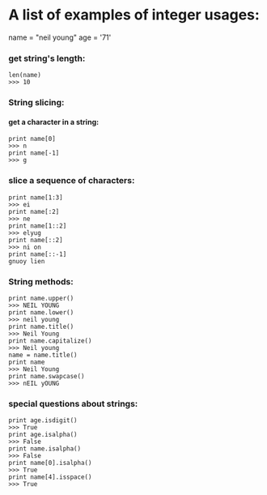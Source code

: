 # A list of examples of integer usages:

name = "neil young"
age = '71'

### get string's length:
```
len(name)
>>> 10
```

### String slicing:
#### get a character in a string:
```
print name[0]
>>> n
print name[-1]
>>> g
```
### slice a sequence of characters:
```
print name[1:3]
>>> ei
print name[:2]
>>> ne
print name[1::2]
>>> elyug
print name[::2]
>>> ni on
print name[::-1]
gnuoy lien

```

### String methods:
```
print name.upper()
>>> NEIL YOUNG
print name.lower()
>>> neil young
print name.title()
>>> Neil Young
print name.capitalize()
>>> Neil young
name = name.title()
print name
>>> Neil Young
print name.swapcase()
>>> nEIL yOUNG
```

### special questions about strings:
```
print age.isdigit()
>>> True
print age.isalpha()
>>> False
print name.isalpha()
>>> False
print name[0].isalpha()
>>> True
print name[4].isspace()
>>> True
```